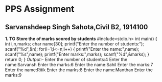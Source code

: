 # PPS Assignment
## Sarvanshdeep Singh Sahota,Civil B2, 1914100
**1. TO Store the of marks scored by students**
     #include<stdio.h>
int main()
{
   int i,n,marks;
   char name[30];
   printf("Enter the number of students:");
   scanf("%d",&n);
   for(i=1;i<=n;i++)
   {
      printf("Enter the name:",name);
      scanf("%s",name);
      printf("Enter marks:",marks);
      scanf("%d",&marks);
   }
   return 0;
}
_Output:-_
Enter the number of students:4
Enter the name:Sarvansh
Enter the marks:6
Enter the name:Sahil
Enter the marks:7
Enter the name:Ritik
Enter the marks:8
Enter the name:Manthan
Enter the marks:9
